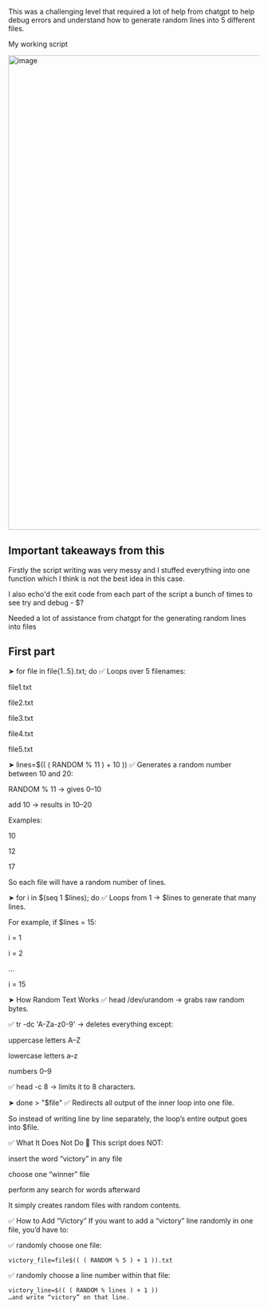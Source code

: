 This was a challenging level that required a lot of help from chatgpt to help debug errors and understand how to generate random lines into 5 different files.

My working script

<img width="637" height="949" alt="image" src="https://github.com/user-attachments/assets/8184c792-9973-46e7-8d74-5fedacccfc1e" />


Important takeaways from this 
---

Firstly the script writing was very messy and I stuffed everything into one function which I think is not the best idea in this case.

I also echo'd the exit code from each part of the script a bunch of times to see try and debug - $? 

Needed a lot of assistance from chatgpt for the generating random lines into files 

First part 
---
➤ for file in file{1..5}.txt; do
✅ Loops over 5 filenames:

file1.txt

file2.txt

file3.txt

file4.txt

file5.txt

➤ lines=$(( ( RANDOM % 11 ) + 10 ))
✅ Generates a random number between 10 and 20:

RANDOM % 11 → gives 0–10

add 10 → results in 10–20

Examples:

10

12

17

So each file will have a random number of lines.

➤ for i in $(seq 1 $lines); do
✅ Loops from 1 → $lines to generate that many lines.

For example, if $lines = 15:

i = 1

i = 2

...

i = 15

➤ How Random Text Works
✅ head /dev/urandom → grabs raw random bytes.

✅ tr -dc 'A-Za-z0-9' → deletes everything except:

uppercase letters A–Z

lowercase letters a–z

numbers 0–9

✅ head -c 8 → limits it to 8 characters.

➤ done > "$file"
✅ Redirects all output of the inner loop into one file.

So instead of writing line by line separately, the loop’s entire output goes into $file.


✅ What It Does Not Do
🚫 This script does NOT:

insert the word “victory” in any file

choose one “winner” file

perform any search for words afterward

It simply creates random files with random contents.

✅ How to Add “Victory”
If you want to add a “victory” line randomly in one file, you’d have to:

✅ randomly choose one file:
```
victory_file=file$(( ( RANDOM % 5 ) + 1 )).txt
```

✅ randomly choose a line number within that file:

```
victory_line=$(( ( RANDOM % lines ) + 1 ))
…and write “victory” on that line.
```
